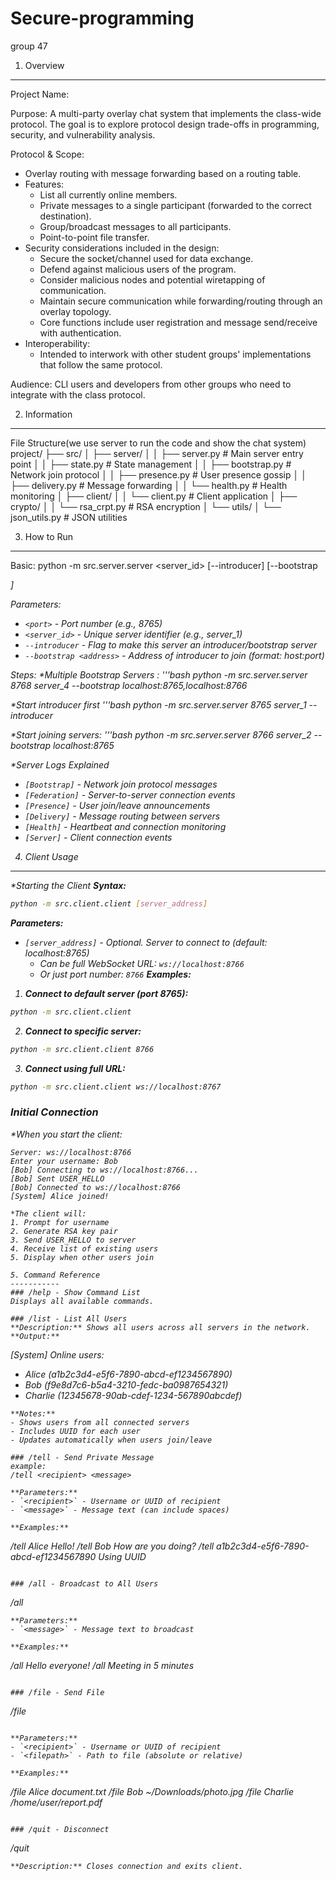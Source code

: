 # Secure-programming
group 47 


1. Overview
-----------
Project Name: <Overlay Chat Protocol Reference Implementation>

Purpose:
A multi-party overlay chat system that implements the class-wide protocol. The goal is to explore protocol design trade-offs in programming, security, and vulnerability analysis.

Protocol & Scope:
- Overlay routing with message forwarding based on a routing table.
- Features:
  - List all currently online members.
  - Private messages to a single participant (forwarded to the correct destination).
  - Group/broadcast messages to all participants.
  - Point-to-point file transfer.
- Security considerations included in the design:
  - Secure the socket/channel used for data exchange.
  - Defend against malicious users of the program.
  - Consider malicious nodes and potential wiretapping of communication.
  - Maintain secure communication while forwarding/routing through an overlay topology.
  - Core functions include user registration and message send/receive with authentication.
- Interoperability:
  - Intended to interwork with other student groups' implementations that follow the same protocol.

Audience:
CLI users and developers from other groups who need to integrate with the class protocol.


2. Information
-------------
File Structure(we use server to run the code and show the chat system)
project/
├── src/
│   ├── server/
│   │   ├── server.py          # Main server entry point
│   │   ├── state.py           # State management
│   │   ├── bootstrap.py       # Network join protocol
│   │   ├── presence.py        # User presence gossip
│   │   ├── delivery.py        # Message forwarding
│   │   └── health.py          # Health monitoring
│   ├── client/
│   │   └── client.py          # Client application
│   ├── crypto/
│   │   └── rsa_crpt.py        # RSA encryption
│   └── utils/
│       └── json_utils.py      # JSON utilities



3. How to Run
-------------
Basic:
python -m src.server.server <port> <server_id> [--introducer] [--bootstrap <address>]

Parameters:
- `<port>` - Port number (e.g., 8765)
- `<server_id>` - Unique server identifier (e.g., server_1)
- `--introducer` - Flag to make this server an introducer/bootstrap server
- `--bootstrap <address>` - Address of introducer to join (format: host:port)


Steps:
*Multiple Bootstrap Servers :
'''bash
python -m src.server.server 8768 server_4 --bootstrap localhost:8765,localhost:8766

*Start introducer first
'''bash
python -m src.server.server 8765 server_1 --introducer

*Start joining servers:
'''bash
python -m src.server.server 8766 server_2 --bootstrap localhost:8765

*Server Logs Explained
- `[Bootstrap]` - Network join protocol messages
- `[Federation]` - Server-to-server connection events
- `[Presence]` - User join/leave announcements
- `[Delivery]` - Message routing between servers
- `[Health]` - Heartbeat and connection monitoring
- `[Server]` - Client connection events

4. Client Usage
------------
*Starting the Client
**Syntax:**
```bash
python -m src.client.client [server_address]
```
**Parameters:**
- `[server_address]` - Optional. Server to connect to (default: localhost:8765)
  - Can be full WebSocket URL: `ws://localhost:8766`
  - Or just port number: `8766`
**Examples:**
1. **Connect to default server (port 8765):**
```bash
python -m src.client.client
```
2. **Connect to specific server:**
```bash
python -m src.client.client 8766
```
3. **Connect using full URL:**
```bash
python -m src.client.client ws://localhost:8767
```
### Initial Connection

*When you start the client:
```
Server: ws://localhost:8766
Enter your username: Bob
[Bob] Connecting to ws://localhost:8766...
[Bob] Sent USER_HELLO
[Bob] Connected to ws://localhost:8766
[System] Alice joined!

*The client will:
1. Prompt for username
2. Generate RSA key pair
3. Send USER_HELLO to server
4. Receive list of existing users
5. Display when other users join

5. Command Reference
-----------
### /help - Show Command List
Displays all available commands.

### /list - List All Users
**Description:** Shows all users across all servers in the network.
**Output:**
```
[System] Online users:
  - Alice (a1b2c3d4-e5f6-7890-abcd-ef1234567890)
  - Bob (f9e8d7c6-b5a4-3210-fedc-ba0987654321)
  - Charlie (12345678-90ab-cdef-1234-567890abcdef)
```
**Notes:**
- Shows users from all connected servers
- Includes UUID for each user
- Updates automatically when users join/leave

### /tell - Send Private Message
example:
/tell <recipient> <message>

**Parameters:**
- `<recipient>` - Username or UUID of recipient
- `<message>` - Message text (can include spaces)

**Examples:**
```
/tell Alice Hello!
/tell Bob How are you doing?
/tell a1b2c3d4-e5f6-7890-abcd-ef1234567890 Using UUID
```

### /all - Broadcast to All Users
```
/all <message>
```
**Parameters:**
- `<message>` - Message text to broadcast

**Examples:**
```
/all Hello everyone!
/all Meeting in 5 minutes
```

### /file - Send File
```
/file <recipient> <filepath>
```

**Parameters:**
- `<recipient>` - Username or UUID of recipient
- `<filepath>` - Path to file (absolute or relative)

**Examples:**
```
/file Alice document.txt
/file Bob ~/Downloads/photo.jpg
/file Charlie /home/user/report.pdf
```

### /quit - Disconnect
```
/quit
```
**Description:** Closes connection and exits client.



